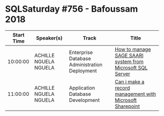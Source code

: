 # SQLSaturday #756 - Bafoussam 2018
Start Time|Speaker(s)|Track|Title
---|---|---|---
10:00:00|ACHILLE NGUELA NGUELA|Enterprise Database Administration  Deployment|[How to manage SAGE SAARI system from Microsoft SQL Server](78702.md)
11:00:00|ACHILLE NGUELA NGUELA|Application  Database Development|[Can i make a record management with Microsoft Sharepoint](74437.md)
